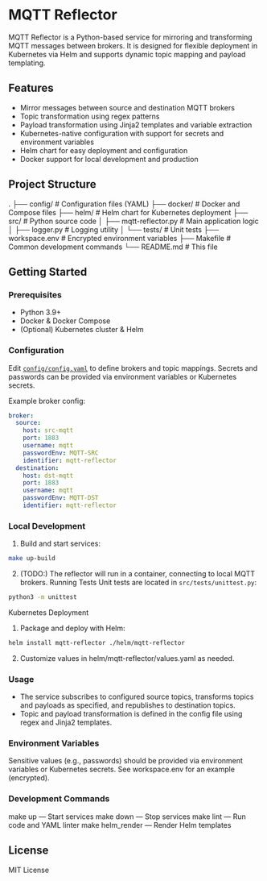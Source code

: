 # MQTT Reflector

MQTT Reflector is a Python-based service for mirroring and transforming MQTT messages between brokers. It is designed for flexible deployment in Kubernetes via Helm and supports dynamic topic mapping and payload templating.

## Features

- Mirror messages between source and destination MQTT brokers
- Topic transformation using regex patterns
- Payload transformation using Jinja2 templates and variable extraction
- Kubernetes-native configuration with support for secrets and environment variables
- Helm chart for easy deployment and configuration
- Docker support for local development and production

## Project Structure

. ├── config/ # Configuration files (YAML) ├── docker/ # Docker and Compose files ├── helm/ # Helm chart for Kubernetes deployment ├── src/ # Python source code │ ├── mqtt-reflector.py # Main application logic │ ├── logger.py # Logging utility │ └── tests/ # Unit tests ├── workspace.env # Encrypted environment variables ├── Makefile # Common development commands └── README.md # This file

## Getting Started

### Prerequisites

- Python 3.9+
- Docker & Docker Compose
- (Optional) Kubernetes cluster & Helm

### Configuration

Edit [`config/config.yaml`](config/config.yaml) to define brokers and topic mappings. Secrets and passwords can be provided via environment variables or Kubernetes secrets.

Example broker config:

```yaml
broker:
  source:
    host: src-mqtt
    port: 1883
    username: mqtt
    passwordEnv: MQTT-SRC
    identifier: mqtt-reflector
  destination:
    host: dst-mqtt
    port: 1883
    username: mqtt
    passwordEnv: MQTT-DST
    identifier: mqtt-reflector
```  

### Local Development

1. Build and start services:

```bash
make up-build
```

2. (TODO:) The reflector will run in a container, connecting to local MQTT brokers.
Running Tests
Unit tests are located in `src/tests/unittest.py`:

```bash
python3 -m unittest 
```

Kubernetes Deployment

1. Package and deploy with Helm:

```bash
helm install mqtt-reflector ./helm/mqtt-reflector
```

2. Customize values in helm/mqtt-reflector/values.yaml as needed.

### Usage

- The service subscribes to configured source topics, transforms topics and payloads as specified, and republishes to destination topics.
- Topic and payload transformation is defined in the config file using regex and Jinja2 templates.

### Environment Variables

Sensitive values (e.g., passwords) should be provided via environment variables or Kubernetes secrets. See workspace.env for an example (encrypted).

### Development Commands

make up — Start services
make down — Stop services
make lint — Run code and YAML linter
make helm_render — Render Helm templates

## License

MIT License
